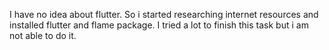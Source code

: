 I have no idea about flutter. So i started researching internet resources and installed flutter and flame package. I tried a lot to finish this task but i am not able to do it.